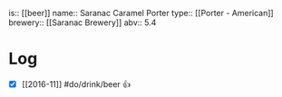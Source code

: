 is:: [[beer]]
name:: Saranac Caramel Porter
type:: [[Porter - American]]
brewery:: [[Saranac Brewery]]
abv:: 5.4

# Log
- [x] [[2016-11]] #do/drink/beer 👍
